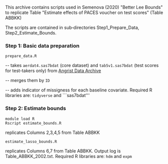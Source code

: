 This archive contains scripts used in Semenova (2020) "Better Lee Bounds" to replicate Table "Estimate effects of PACES voucher  on test scores" (Table ABBKK)

The scripts are contained in sub‐directories Step1_Prepare_Data, Step2_Estimate_Bounds.

### Step 1: Basic data preparation
```prepare_data.R```  

-- takes ```aerdat4.sas7bdat``` (core dataset) and ```tab5v1.sas7bdat``` (test scores for test-takers only) from 
[Angrist Data Archive](https://economics.mit.edu/faculty/angrist/data1/data/angetal02)

-- merges them by ```ID```

-- adds indicator of missigness for each baseline covariate. Required R libraries are: ```tidyverse``` and ```sas7bdat'''

### Step 2: Estimate bounds 

```
module load R
Rscript estimate_bounds.R
```  

replicates Columns 2,3,4,5 from Table ABBKK

```estimate_lasso_bounds.R``` 

replicates Columns 6,7 from Table ABBKK. Output log is Table_ABBKK_2002.txt. Required R libraries are: ```hdm``` and ```expm```
